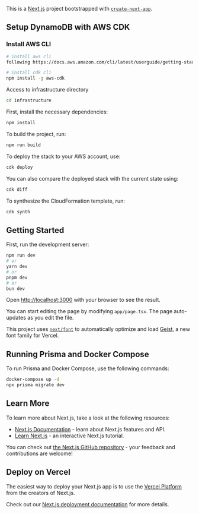 This is a [Next.js](https://nextjs.org) project bootstrapped with [`create-next-app`](https://nextjs.org/docs/app/api-reference/cli/create-next-app).

## Setup DynamoDB with AWS CDK

### Install AWS CLI

```bash
# install aws cli
following https://docs.aws.amazon.com/cli/latest/userguide/getting-started-install.html

# install cdk cli
npm install -g aws-cdk
```

Access to infrastructure directory

```bash
cd infrastructure
```

First, install the necessary dependencies:

```bash
npm install
```

To build the project, run:

```bash
npm run build
```

To deploy the stack to your AWS account, use:

```bash
cdk deploy
```

You can also compare the deployed stack with the current state using:

```bash
cdk diff
```

To synthesize the CloudFormation template, run:

```bash
cdk synth
```

## Getting Started

First, run the development server:

```bash
npm run dev
# or
yarn dev
# or
pnpm dev
# or
bun dev
```

Open [http://localhost:3000](http://localhost:3000) with your browser to see the result.

You can start editing the page by modifying `app/page.tsx`. The page auto-updates as you edit the file.

This project uses [`next/font`](https://nextjs.org/docs/app/building-your-application/optimizing/fonts) to automatically optimize and load [Geist](https://vercel.com/font), a new font family for Vercel.

## Running Prisma and Docker Compose

To run Prisma and Docker Compose, use the following commands:

```bash
docker-compose up -d
npx prisma migrate dev
```

## Learn More

To learn more about Next.js, take a look at the following resources:

- [Next.js Documentation](https://nextjs.org/docs) - learn about Next.js features and API.
- [Learn Next.js](https://nextjs.org/learn) - an interactive Next.js tutorial.

You can check out [the Next.js GitHub repository](https://github.com/vercel/next.js) - your feedback and contributions are welcome!

## Deploy on Vercel

The easiest way to deploy your Next.js app is to use the [Vercel Platform](https://vercel.com/new?utm_medium=default-template&filter=next.js&utm_source=create-next-app&utm_campaign=create-next-app-readme) from the creators of Next.js.

Check out our [Next.js deployment documentation](https://nextjs.org/docs/app/building-your-application/deploying) for more details.
